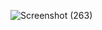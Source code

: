 ![Screenshot (263)](https://user-images.githubusercontent.com/54838331/68537810-dd409480-039c-11ea-8bea-bb2f78e7a5cc.png)
